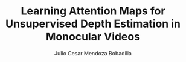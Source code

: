 ---
paperId: 46
author: Julio Cesar Mendoza Bobadilla
publicationauthor: Mendoza Bobadilla, J. C.
title: Learning Attention Maps for Unsupervised Depth Estimation in Monocular Videos
pdf: --
poster: Oral_Julio_Mendoza
alt: --
type: Oral
topic: Deep Learning
subtopic: Machine Learning
link: 
conference: icml
year: 2019
tags: icml-2019-op-np
location: California, USA
---